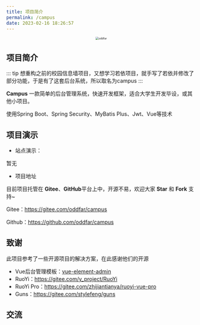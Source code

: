 ```yaml
---
title: 项目简介
permalink: /campus
date: 2023-02-16 18:26:57
---
```



<p style="text-align: center;">
        <img src="https://note.oddfar.com/img/web.png" alt="oddfar" style="zoom:50%;">
</p>

## 项目简介



::: tip
想重构之前的校园信息墙项目，又想学习若依项目，就手写了若依并修改了部分功能，于是有了这套后台系统，所以取名为campus
:::

**Campus** 一款简单的后台管理系统，快速开发框架，适合大学生开发毕设，或其他小项目。

使用Spring Boot、Spring Security、MyBatis Plus、Jwt、Vue等技术





## 项目演示

- 站点演示：

暂无

- 项目地址

目前项目托管在 **Gitee**、**GitHub**平台上中，开源不易，欢迎大家 **Star** 和 **Fork** 支持~

Gitee：<https://gitee.com/oddfar/campus>

Github：<https://github.com/oddfar/campus>



## 致谢

此项目参考了一些开源项目的解决方案，在此感谢他们的开源

- Vue后台管理模板：[vue-element-admin](https://github.com/PanJiaChen/vue-element-admin)
- RuoYi：<https://gitee.com/y_project/RuoYi>
- RuoYi Pro：<https://gitee.com/zhijiantianya/ruoyi-vue-pro>
- Guns：<https://gitee.com/stylefeng/guns>



## 交流

